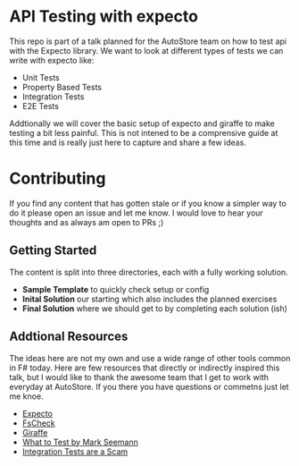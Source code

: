 # API Testing with expecto

This repo is part of a talk planned for the AutoStore team on how to test api with the Expecto library. We want to look at different types of tests we can write with expecto like:

- Unit Tests
- Property Based Tests
- Integration Tests
- E2E Tests

Addtionally we will cover the basic setup of expecto and giraffe to make testing a bit less painful. This is not intened to be a comprensive guide at this time and is really just here to capture and share a few ideas.

# Contributing

If you find any content that has gotten stale or if you know a simpler way to do it please open an issue and let me know. I would love to hear your thoughts and as always am open to PRs ;) 

## Getting Started

The content is split into three directories, each with a fully working solution. 

- **Sample Template** to quickly check setup or config
- **Inital Solution** our starting which also includes the planned exercises 
- **Final Solution** where we should get to by completing each solution (ish)


## Addtional Resources

The ideas here are not my own and use a wide range of other tools common in F# today. Here are few resources that directly or indirectly inspired this talk, but I would like to thank the awesome team that I get to work with everyday at AutoStore. If you there you have questions or commetns just let me knoe.

- [Expecto](https://github.com/haf/expecto)
- [FsCheck](https://fscheck.github.io/FsCheck)
- [Giraffe](https://github.com/giraffe-fsharp/Giraffe)
- [What to Test by Mark Seemann](https://blog.ploeh.dk/2018/11/12/what-to-test-and-not-to-test/)
- [Integration Tests are a Scam](https://vimeo.com/80533536)
